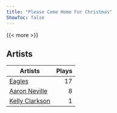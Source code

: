 ```yaml
---
title: "Please Come Home For Christmas"
ShowToc: false
---
```


{{< more >}}

## Artists
Artists | Plays 
----- | -----: 
[Eagles](/artists/eagles-59842) | 17
[Aaron Neville](/artists/aaron-neville-384) | 8
[Kelly Clarkson](/artists/kelly-clarkson-34788) | 1

